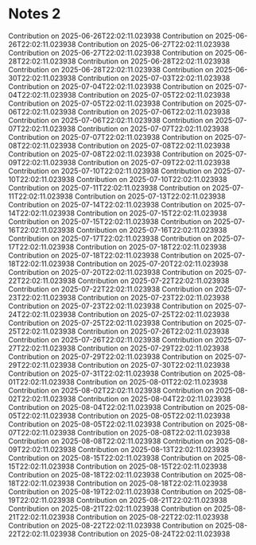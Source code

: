 # Notes 2
Contribution on 2025-06-26T22:02:11.023938
Contribution on 2025-06-26T22:02:11.023938
Contribution on 2025-06-27T22:02:11.023938
Contribution on 2025-06-27T22:02:11.023938
Contribution on 2025-06-28T22:02:11.023938
Contribution on 2025-06-28T22:02:11.023938
Contribution on 2025-06-28T22:02:11.023938
Contribution on 2025-06-30T22:02:11.023938
Contribution on 2025-07-03T22:02:11.023938
Contribution on 2025-07-04T22:02:11.023938
Contribution on 2025-07-04T22:02:11.023938
Contribution on 2025-07-05T22:02:11.023938
Contribution on 2025-07-05T22:02:11.023938
Contribution on 2025-07-06T22:02:11.023938
Contribution on 2025-07-06T22:02:11.023938
Contribution on 2025-07-06T22:02:11.023938
Contribution on 2025-07-07T22:02:11.023938
Contribution on 2025-07-07T22:02:11.023938
Contribution on 2025-07-07T22:02:11.023938
Contribution on 2025-07-08T22:02:11.023938
Contribution on 2025-07-08T22:02:11.023938
Contribution on 2025-07-08T22:02:11.023938
Contribution on 2025-07-09T22:02:11.023938
Contribution on 2025-07-09T22:02:11.023938
Contribution on 2025-07-10T22:02:11.023938
Contribution on 2025-07-10T22:02:11.023938
Contribution on 2025-07-10T22:02:11.023938
Contribution on 2025-07-11T22:02:11.023938
Contribution on 2025-07-11T22:02:11.023938
Contribution on 2025-07-13T22:02:11.023938
Contribution on 2025-07-14T22:02:11.023938
Contribution on 2025-07-14T22:02:11.023938
Contribution on 2025-07-15T22:02:11.023938
Contribution on 2025-07-15T22:02:11.023938
Contribution on 2025-07-16T22:02:11.023938
Contribution on 2025-07-16T22:02:11.023938
Contribution on 2025-07-17T22:02:11.023938
Contribution on 2025-07-17T22:02:11.023938
Contribution on 2025-07-18T22:02:11.023938
Contribution on 2025-07-18T22:02:11.023938
Contribution on 2025-07-18T22:02:11.023938
Contribution on 2025-07-20T22:02:11.023938
Contribution on 2025-07-20T22:02:11.023938
Contribution on 2025-07-22T22:02:11.023938
Contribution on 2025-07-22T22:02:11.023938
Contribution on 2025-07-22T22:02:11.023938
Contribution on 2025-07-23T22:02:11.023938
Contribution on 2025-07-23T22:02:11.023938
Contribution on 2025-07-23T22:02:11.023938
Contribution on 2025-07-24T22:02:11.023938
Contribution on 2025-07-25T22:02:11.023938
Contribution on 2025-07-25T22:02:11.023938
Contribution on 2025-07-25T22:02:11.023938
Contribution on 2025-07-26T22:02:11.023938
Contribution on 2025-07-26T22:02:11.023938
Contribution on 2025-07-27T22:02:11.023938
Contribution on 2025-07-29T22:02:11.023938
Contribution on 2025-07-29T22:02:11.023938
Contribution on 2025-07-29T22:02:11.023938
Contribution on 2025-07-30T22:02:11.023938
Contribution on 2025-07-31T22:02:11.023938
Contribution on 2025-08-01T22:02:11.023938
Contribution on 2025-08-01T22:02:11.023938
Contribution on 2025-08-02T22:02:11.023938
Contribution on 2025-08-02T22:02:11.023938
Contribution on 2025-08-04T22:02:11.023938
Contribution on 2025-08-04T22:02:11.023938
Contribution on 2025-08-05T22:02:11.023938
Contribution on 2025-08-05T22:02:11.023938
Contribution on 2025-08-05T22:02:11.023938
Contribution on 2025-08-07T22:02:11.023938
Contribution on 2025-08-08T22:02:11.023938
Contribution on 2025-08-08T22:02:11.023938
Contribution on 2025-08-09T22:02:11.023938
Contribution on 2025-08-13T22:02:11.023938
Contribution on 2025-08-15T22:02:11.023938
Contribution on 2025-08-15T22:02:11.023938
Contribution on 2025-08-15T22:02:11.023938
Contribution on 2025-08-18T22:02:11.023938
Contribution on 2025-08-18T22:02:11.023938
Contribution on 2025-08-18T22:02:11.023938
Contribution on 2025-08-19T22:02:11.023938
Contribution on 2025-08-19T22:02:11.023938
Contribution on 2025-08-21T22:02:11.023938
Contribution on 2025-08-21T22:02:11.023938
Contribution on 2025-08-21T22:02:11.023938
Contribution on 2025-08-22T22:02:11.023938
Contribution on 2025-08-22T22:02:11.023938
Contribution on 2025-08-22T22:02:11.023938
Contribution on 2025-08-24T22:02:11.023938
